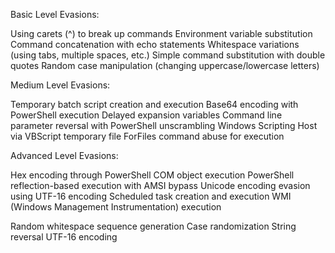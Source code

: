 Basic Level Evasions:

Using carets (^) to break up commands
Environment variable substitution
Command concatenation with echo statements
Whitespace variations (using tabs, multiple spaces, etc.)
Simple command substitution with double quotes
Random case manipulation (changing uppercase/lowercase letters)

Medium Level Evasions:

Temporary batch script creation and execution
Base64 encoding with PowerShell execution
Delayed expansion variables
Command line parameter reversal with PowerShell unscrambling
Windows Scripting Host via VBScript temporary file
ForFiles command abuse for execution

Advanced Level Evasions:

Hex encoding through PowerShell
COM object execution
PowerShell reflection-based execution with AMSI bypass
Unicode encoding evasion using UTF-16 encoding
Scheduled task creation and execution
WMI (Windows Management Instrumentation) execution

Random whitespace sequence generation
Case randomization
String reversal
UTF-16 encoding